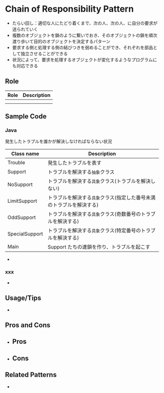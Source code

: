 # Chain of Responsibility Pattern

- たらい回し：適切な人にたどり着くまで、次の人、次の人、に自分の要求が送られていく
- 複数のオブジェクトを鎖のように繋いでおき、そのオブジェクトの鎖を順次渡り歩いて目的のオブジェクトを決定するパターン
- 要求する側と処理する側の結びつきを弱めることができ、それぞれを部品として独立させることができる
- 状況によって、要求を処理するオブジェクトが変化するようなプログラムにも対応できる

## Role

| Role | Description |
| ---- | ----------- |
|      |             |
|      |             |

## Sample Code

### Java

発生したトラブルを誰かが解決しなければならない状況

| Class name     | Description                                                          |
| -------------- | -------------------------------------------------------------------- |
| Trouble        | 発生したトラブルを表す                                               |
| Support        | トラブルを解決する`抽象`クラス                                       |
| NoSupport      | トラブルを解決する`具象`クラス(トラブルを解決しない)                 |
| LimitSupport   | トラブルを解決する`具象`クラス(指定した番号未満のトラブルを解決する) |
| OddSupport     | トラブルを解決する`具象`クラス(奇数番号のトラブルを解決する)         |
| SpecialSupport | トラブルを解決する`具象`クラス(特定番号のトラブルを解決する)         |
| Main           | Support たちの連鎖を作り、トラブルを起こす                           |

-

### xxx

-

## Usage/Tips

-

## Pros and Cons

- ## Pros
- ## Cons

## Related Patterns

-

